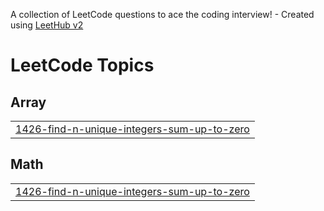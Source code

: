 A collection of LeetCode questions to ace the coding interview! - Created using [LeetHub v2](https://github.com/arunbhardwaj/LeetHub-2.0)
<!---LeetCode Topics Start-->
# LeetCode Topics
## Array
|  |
| ------- |
| [1426-find-n-unique-integers-sum-up-to-zero](https://github.com/Snehadhanda/LeetCode/tree/master/1426-find-n-unique-integers-sum-up-to-zero) |
## Math
|  |
| ------- |
| [1426-find-n-unique-integers-sum-up-to-zero](https://github.com/Snehadhanda/LeetCode/tree/master/1426-find-n-unique-integers-sum-up-to-zero) |
<!---LeetCode Topics End-->